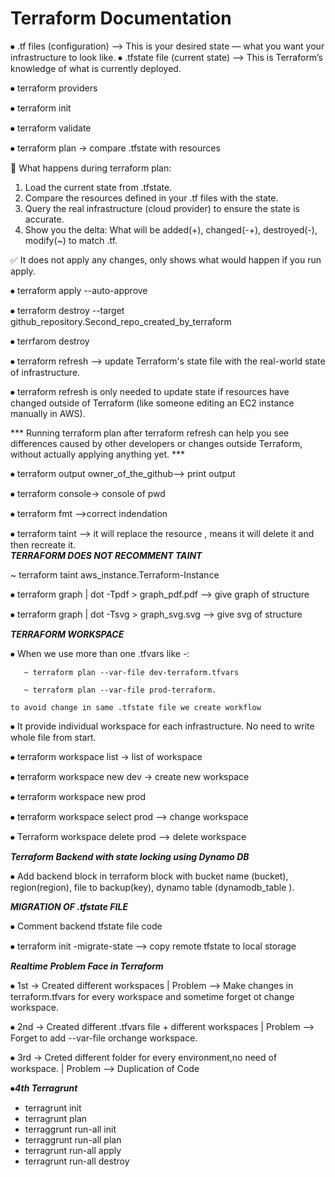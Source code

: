 # Terraform Documentation 

⦁	.tf files (configuration) --> This is your desired state — what you want your infrastructure to look like.
⦁	 .tfstate file (current state) --> This is Terraform’s knowledge of what is currently deployed. 



⦁	terraform providers 

⦁	terraform init

⦁	terraform validate

⦁	terraform plan -> compare .tfstate with resources

🔄 What happens during terraform plan:
1. Load the current state from .tfstate.
2. Compare the resources defined in your .tf files with the state.
3. Query the real infrastructure (cloud provider) to ensure the state is accurate.
4. Show you the delta:
    What will be added(+), changed(-+), destroyed(-), modify(~) to match .tf.

✅ It does not apply any changes, only shows what would happen if you run apply.


⦁	terraform apply --auto-approve

⦁	terraform destroy --target github_repository.Second_repo_created_by_terraform

⦁	terrfarom destroy  


⦁	terraform refresh --> update Terraform's state file with the real-world state of infrastructure.

⦁	 terraform refresh is only needed to update state if resources have changed outside of Terraform (like someone editing an EC2 instance manually in AWS).

*** Running terraform plan after terraform refresh can help you see differences caused by other developers or changes outside Terraform, without actually applying anything yet. ***

⦁	terraform output owner_of_the_github--> print output

⦁	terraform console-> console of pwd

⦁	terraform fmt -->correct indendation

⦁	terraform taint  -->  it will replace the resource , means it will delete it and then recreate it.  
***TERRAFORM DOES NOT RECOMMENT TAINT***

~ terraform taint aws_instance.Terraform-Instance

⦁	terraform graph | dot -Tpdf > graph_pdf.pdf --> give graph of structure

⦁	terraform graph | dot -Tsvg > graph_svg.svg --> give svg of structure

***TERRAFORM WORKSPACE***

⦁	When we use more than one  .tfvars like -:

       ~ terraform plan --var-file dev-terraform.tfvars

       ~ terraform plan --var-file prod-terraform.
       
    to avoid change in same .tfstate file we create workflow 

⦁	It provide individual workspace for each infrastructure. No need to write whole file from start.


⦁	terraform workspace list  -> list of workspace 

⦁	terraform workspace new  dev  -> create new workspace

⦁	terraform workspace new prod

⦁	terraform workspace select  prod  --> change workspace

⦁	Terraform workspace delete prod  --> delete workspace 

***Terraform Backend with state locking using Dynamo DB***

⦁	Add backend block in terraform block with bucket name (bucket), region(region), file to backup(key), dynamo table (dynamodb_table ).

***MIGRATION OF .tfstate FILE***

⦁	Comment backend tfstate  file code 

⦁	terraform init -migrate-state --> copy remote tfstate to local storage

***Realtime Problem Face in Terraform***

⦁	1st -> Created different workspaces |  Problem --> Make changes in terraform.tfvars for every workspace and sometime forget ot change workspace.

⦁	2nd -> Created different .tfvars file + different workspaces | Problem --> Forget to add --var-file  orchange workspace.

⦁	3rd -> Creted different folder for every environment,no need of workspace.  | Problem -->  Duplication of Code 

⦁***4th Terragrunt***
  - terragrunt init 
  - terragrunt plan
  - terraggrunt run-all init
  - terraggrunt run-all plan
  - terragrunt run-all apply 
  - terragrunt run-all destroy














